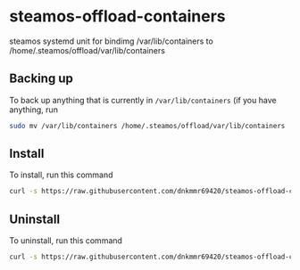 # steamos-offload-containers
steamos systemd unit for bindimg /var/lib/containers to /home/.steamos/offload/var/lib/containers

## Backing up

To back up anything that is currently in `/var/lib/containers` (if you have anything, run

```bash
sudo mv /var/lib/containers /home/.steamos/offload/var/lib/containers
```

## Install

To install, run this command

```bash
curl -s https://raw.githubusercontent.com/dnkmmr69420/steamos-offload-containers/main/install.sh | sudo bash
```

## Uninstall

To uninstall, run this command

```bash
curl -s https://raw.githubusercontent.com/dnkmmr69420/steamos-offload-containers/main/uninstall.sh | sudo bash
```
